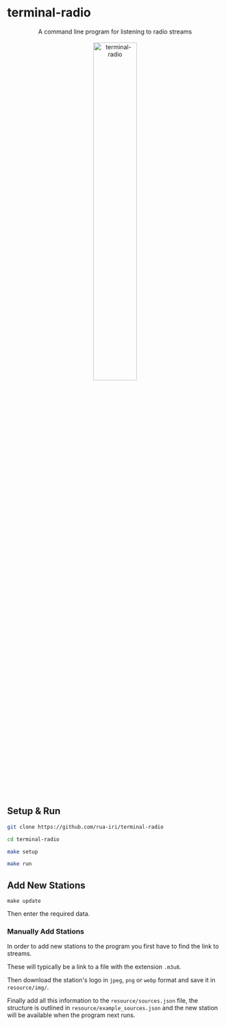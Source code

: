 # terminal-radio

<div align="center">
  <div>
    A command line program for listening to radio streams
    </div>
  <br/>
  <div>
<img src="https://github.com/user-attachments/assets/ca77fffc-ccf9-485d-bc17-9c0d7210f584" alt=terminal-radio logo" width="45%" />
    </div>
</div>



## Setup & Run

```bash
git clone https://github.com/rua-iri/terminal-radio

cd terminal-radio

make setup

make run
```


## Add New Stations


```
make update
```

Then enter the required data.


### Manually Add Stations

In order to add new stations to the program you first have to find the link to streams.

These will typically be a link to a file with the extension `.m3u8`.

Then download the station's logo in `jpeg`, `png` or `webp` format and save it in `resource/img/`.

Finally add all this information to the `resource/sources.json` file, the structure is outlined in `resource/example_sources.json` and the new station will be available when the program next runs.



